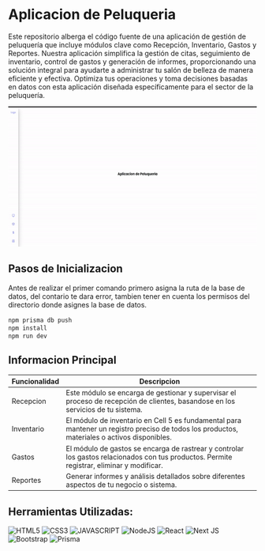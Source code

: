 # Aplicacion de Peluqueria
Este repositorio alberga el código fuente de una aplicación de gestión de peluquería que incluye módulos clave como Recepción, Inventario, Gastos y Reportes. Nuestra aplicación simplifica la gestión de citas, seguimiento de inventario, control de gastos y generación de informes, proporcionando una solución integral para ayudarte a administrar tu salón de belleza de manera eficiente y efectiva. Optimiza tus operaciones y toma decisiones basadas en datos con esta aplicación diseñada específicamente para el sector de la peluquería.

![Presentacion](videos/presentation.gif)

## Pasos de Inicializacion
Antes de realizar el primer comando primero asigna la ruta de la base de datos, del contario te dara error, tambien tener en cuenta los permisos del directorio donde asignes la base de datos.
```
npm prisma db push
npm install
npm run dev
```

## Informacion Principal
| Funcionalidad | Descripcion |
|----------|----------|
| Recepcion    | Este módulo se encarga de gestionar y supervisar el proceso de recepción de clientes, basandose en los servicios de tu sistema.   |
| Inventario    | El módulo de inventario en Cell 5 es fundamental para mantener un registro preciso de todos los productos, materiales o activos disponibles.   |
| Gastos    | El módulo de gastos se encarga de rastrear y controlar los gastos relacionados con tus productos. Permite registrar, eliminar y modificar.   |
| Reportes    | Generar informes y análisis detallados sobre diferentes aspectos de tu negocio o sistema. |

## Herramientas Utilizadas:
![HTML5](https://img.shields.io/badge/HTML5-E34F26?style=for-the-badge&logo=html5&logoColor=white)
![CSS3](https://img.shields.io/badge/CSS3-1572B6?style=for-the-badge&logo=css3&logoColor=white)
![JAVASCRIPT](https://img.shields.io/badge/JavaScript-323330?style=for-the-badge&logo=javascript&logoColor=F7DF1E)
![NodeJS](https://img.shields.io/badge/Node.js-43853D?style=for-the-badge&logo=node.js&logoColor=white)
![React](https://img.shields.io/badge/react-%2320232a.svg?style=for-the-badge&logo=react&logoColor=%2361DAFB)
![Next JS](https://img.shields.io/badge/Next-black?style=for-the-badge&logo=next.js&logoColor=white)
![Bootstrap](https://img.shields.io/badge/bootstrap-%238511FA.svg?style=for-the-badge&logo=bootstrap&logoColor=white)
![Prisma](https://img.shields.io/badge/Prisma-3982CE?style=for-the-badge&logo=Prisma&logoColor=white)